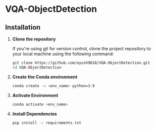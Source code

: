 # VQA-ObjectDetection



## Installation

1. **Clone the repository**

   If you're using git for version control, clone the project repository to your local machine using the following command:

   ```bash
   git clone https://github.com/ayush9818/VQA-ObjectDetection.git
   cd VQA-ObjectDetection
   ```
2. **Create the Conda environment**

   ```bash
   conda create -n <env_name> python=3.9
   ```
3. **Activate Environment**

    ```bash
    conda activate <env_name>
    ```
4. **Install Dependencies**

    ```bash
    pip install -r requirements.txt
    ```
    
